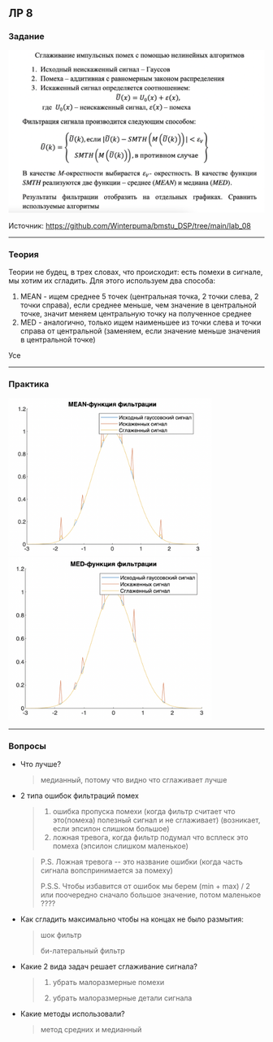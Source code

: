 ## ЛР 8

### Задание

<img src='img/p_1.png' width=600px>

Источник: https://github.com/Winterpuma/bmstu_DSP/tree/main/lab_08

---

### Теория

Теории не будец, в трех словах, что происходит: есть помехи в сигнале, мы хотим их сгладить. Для этого используем два способа:

1. MEAN - ищем среднее 5 точек (центральная точка, 2 точки слева, 2 точки справа), если среднее меньше, чем значение в центральной точке, значит меняем центральную точку на полученное среднее
2. MED - аналогично, только ищем наименьшее из точки слева и точки справа от центральной (заменяем, если значение меньше значения в центральной точке)

Усе

---

### Практика

<img src='img/p_3.png' width=400px>

<img src='img/p_2.png' width=400px>

---

### Вопросы

* Что лучше? 

  > медианный, потому что видно что сглаживает лучше



* 2 типа ошибок фильтраций помех

  > 1. ошибка пропуска помехи (когда фильтр считает что это(помеха) полезный сигнал и не сглаживает) (возникает, если эпсилон слишком большое)
  > 2. ложная тревога, когда фильтр подумал что всплеск это помеха (эпсилон слишком маленькое)

  > P.S. Ложная тревога -- это название ошибки (когда часть сигнала вопспринимается за помеху)
  >
  > P.S.S. Чтобы избавится от ошибок мы берем (min + max) / 2 или поочередно сначало большое значение, потом маленькое ????



* Как сгладить максимально чтобы на концах не было размытия:

  > шок фильтр 
  >
  > би-латеральный фильтр



* Какие 2 вида задач решает сглаживание сигнала?

  > 1.  убрать малоразмерные помехи 
  >
  > 2. убрать малоразмерные детали сигнала



* Какие методы использовали?

  > метод средних и медианный